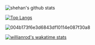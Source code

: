 

![shehan's github stats](https://github-readme-stats.vercel.app/api?username=shehan82&show_icons=true&theme=dracula)       

[![Top Langs](https://github-readme-stats.vercel.app/api/top-langs/?username=shehan82&layout=compact)](https://github.com/anuraghazra/github-readme-stats)

![004b173f6e3d6843df10114e087f30a8](https://user-images.githubusercontent.com/55059232/97798712-889dc580-1c4e-11eb-93c3-42a57d717799.gif) 


[![willianrod's wakatime stats](https://github-readme-stats.vercel.app/api/wakatime?username=shehan82)](https://github.com/anuraghazra/github-readme-stats)



 
  
  <!--START_SECTION:waka-->
<!--END_SECTION:waka-->









